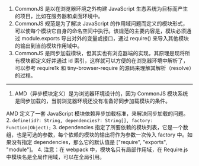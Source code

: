 1. CommonJS 是以在浏览器环境之外构建 JavaScript 生态系统为目标而产生的项目，比如在服务器和桌面环境中。
2. CommonJS 规范是为了解决 JavaScript 的作用域问题而定义的模块形式，可以使每个模块它自身的命名空间中执行。该规范的主要内容是，模块必须通过 module.exports 导出对外的变量或接口，通过 require() 来导入其他模块的输出到当前模块作用域中。
3. CommonJS 是同步加载模块，但其实也有浏览器端的实现，其原理是现将所有模块都定义好并通过 id 索引，这样就可以方便的在浏览器环境中解析了，可以参考 require1k 和 tiny-browser-require 的源码来理解其解析（resolve）的过程。
***
1. AMD（异步模块定义）是为浏览器环境设计的，因为 CommonJS 模块系统是同步加载的，当前浏览器环境还没有准备好同步加载模块的条件。

AMD 定义了一套 JavaScript 模块依赖异步加载标准，来解决同步加载的问题。
2. `define(id?: String, dependencies?: String[], factory: Function|Object);`
3. dependencies 指定了所要依赖的模块列表，它是一个数组，也是可选的参数，每个依赖的模块的输出将作为参数一次传入 factory 中。如果没有指定 dependencies，那么它的默认值是 ["require", "exports", "module"]。
4. 注意：在 webpack 中，模块名只有局部作用域，在 Require.js 中模块名是全局作用域，可以在全局引用。